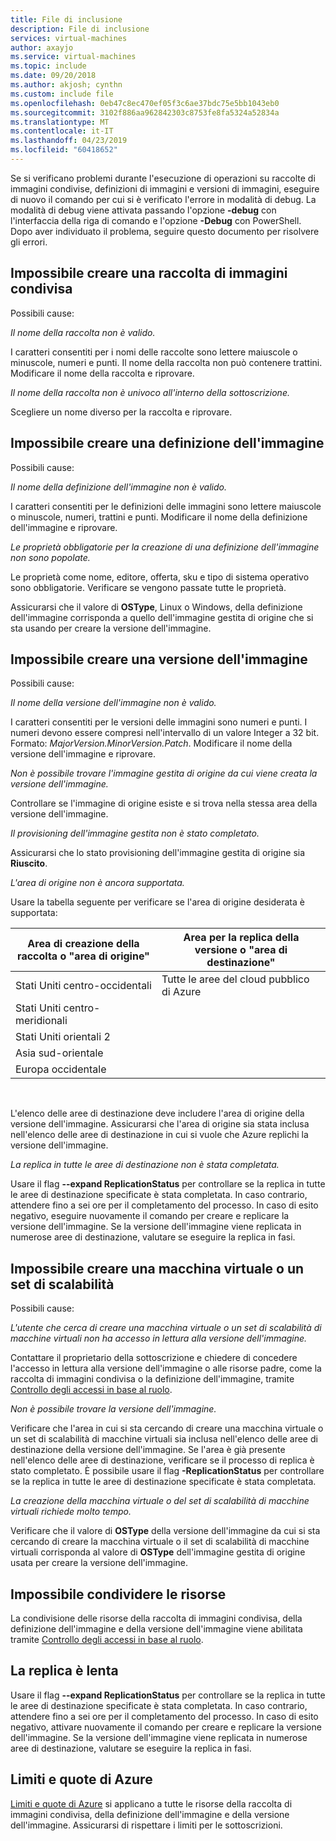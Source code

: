 ```yaml
---
title: File di inclusione
description: File di inclusione
services: virtual-machines
author: axayjo
ms.service: virtual-machines
ms.topic: include
ms.date: 09/20/2018
ms.author: akjosh; cynthn
ms.custom: include file
ms.openlocfilehash: 0eb47c8ec470ef05f3c6ae37bdc75e5bb1043eb0
ms.sourcegitcommit: 3102f886aa962842303c8753fe8fa5324a52834a
ms.translationtype: MT
ms.contentlocale: it-IT
ms.lasthandoff: 04/23/2019
ms.locfileid: "60418652"
---
```

Se si verificano problemi durante l'esecuzione di operazioni su raccolte di immagini condivise, definizioni di immagini e versioni di immagini, eseguire di nuovo il comando per cui si è verificato l'errore in modalità di debug. La modalità di debug viene attivata passando l'opzione **-debug** con l'interfaccia della riga di comando e l'opzione **-Debug** con PowerShell. Dopo aver individuato il problema, seguire questo documento per risolvere gli errori.


## <a name="unable-to-create-a-shared-image-gallery"></a>Impossibile creare una raccolta di immagini condivisa

Possibili cause:

*Il nome della raccolta non è valido.*

I caratteri consentiti per i nomi delle raccolte sono lettere maiuscole o minuscole, numeri e punti. Il nome della raccolta non può contenere trattini. Modificare il nome della raccolta e riprovare. 

*Il nome della raccolta non è univoco all'interno della sottoscrizione.*

Scegliere un nome diverso per la raccolta e riprovare.


## <a name="unable-to-create-an-image-definition"></a>Impossibile creare una definizione dell'immagine 

Possibili cause:

*Il nome della definizione dell'immagine non è valido.*

I caratteri consentiti per le definizioni delle immagini sono lettere maiuscole o minuscole, numeri, trattini e punti. Modificare il nome della definizione dell'immagine e riprovare.

*Le proprietà obbligatorie per la creazione di una definizione dell'immagine non sono popolate.*

Le proprietà come nome, editore, offerta, sku e tipo di sistema operativo sono obbligatorie. Verificare se vengono passate tutte le proprietà.

Assicurarsi che il valore di **OSType**, Linux o Windows, della definizione dell'immagine corrisponda a quello dell'immagine gestita di origine che si sta usando per creare la versione dell'immagine. 


## <a name="unable-to-create-an-image-version"></a>Impossibile creare una versione dell'immagine 

Possibili cause:

*Il nome della versione dell'immagine non è valido.*

I caratteri consentiti per le versioni delle immagini sono numeri e punti. I numeri devono essere compresi nell'intervallo di un valore Integer a 32 bit. Formato: *MajorVersion.MinorVersion.Patch*. Modificare il nome della versione dell'immagine e riprovare.

*Non è possibile trovare l'immagine gestita di origine da cui viene creata la versione dell'immagine.* 

Controllare se l'immagine di origine esiste e si trova nella stessa area della versione dell'immagine.

*Il provisioning dell'immagine gestita non è stato completato.*

Assicurarsi che lo stato provisioning dell'immagine gestita di origine sia **Riuscito**.

*L'area di origine non è ancora supportata.*

Usare la tabella seguente per verificare se l'area di origine desiderata è supportata:
<br>

| Area di creazione della raccolta o "area di origine"   | Area per la replica della versione o "area di destinazione" |
|----------------------------------------|-------------------------------------------|
| Stati Uniti centro-occidentali                        | Tutte le aree del cloud pubblico di Azure            |
| Stati Uniti centro-meridionali                       |                                           |
| Stati Uniti orientali 2                              |                                           |
| Asia sud-orientale                         |                                           |
| Europa occidentale                            |                                           |

<br>

L'elenco delle aree di destinazione deve includere l'area di origine della versione dell'immagine. Assicurarsi che l'area di origine sia stata inclusa nell'elenco delle aree di destinazione in cui si vuole che Azure replichi la versione dell'immagine.

*La replica in tutte le aree di destinazione non è stata completata.*

Usare il flag **--expand ReplicationStatus** per controllare se la replica in tutte le aree di destinazione specificate è stata completata. In caso contrario, attendere fino a sei ore per il completamento del processo. In caso di esito negativo, eseguire nuovamente il comando per creare e replicare la versione dell'immagine. Se la versione dell'immagine viene replicata in numerose aree di destinazione, valutare se eseguire la replica in fasi.

## <a name="unable-to-create-a-vm-or-a-scale-set"></a>Impossibile creare una macchina virtuale o un set di scalabilità 

Possibili cause:

*L'utente che cerca di creare una macchina virtuale o un set di scalabilità di macchine virtuali non ha accesso in lettura alla versione dell'immagine.*

Contattare il proprietario della sottoscrizione e chiedere di concedere l'accesso in lettura alla versione dell'immagine o alle risorse padre, come la raccolta di immagini condivisa o la definizione dell'immagine, tramite [Controllo degli accessi in base al ruolo](https://docs.microsoft.com/azure/role-based-access-control/rbac-and-directory-admin-roles). 

*Non è possibile trovare la versione dell'immagine.*

Verificare che l'area in cui si sta cercando di creare una macchina virtuale o un set di scalabilità di macchine virtuali sia inclusa nell'elenco delle aree di destinazione della versione dell'immagine. Se l'area è già presente nell'elenco delle aree di destinazione, verificare se il processo di replica è stato completato. È possibile usare il flag **-ReplicationStatus** per controllare se la replica in tutte le aree di destinazione specificate è stata completata. 

*La creazione della macchina virtuale o del set di scalabilità di macchine virtuali richiede molto tempo.*

Verificare che il valore di **OSType** della versione dell'immagine da cui si sta cercando di creare la macchina virtuale o il set di scalabilità di macchine virtuali corrisponda al valore di **OSType** dell'immagine gestita di origine usata per creare la versione dell'immagine. 

## <a name="unable-to-share-resources"></a>Impossibile condividere le risorse

La condivisione delle risorse della raccolta di immagini condivisa, della definizione dell'immagine e della versione dell'immagine viene abilitata tramite [Controllo degli accessi in base al ruolo](https://docs.microsoft.com/azure/role-based-access-control/rbac-and-directory-admin-roles). 

## <a name="replication-is-slow"></a>La replica è lenta

Usare il flag **--expand ReplicationStatus** per controllare se la replica in tutte le aree di destinazione specificate è stata completata. In caso contrario, attendere fino a sei ore per il completamento del processo. In caso di esito negativo, attivare nuovamente il comando per creare e replicare la versione dell'immagine. Se la versione dell'immagine viene replicata in numerose aree di destinazione, valutare se eseguire la replica in fasi.

## <a name="azure-limits-and-quotas"></a>Limiti e quote di Azure 

[Limiti e quote di Azure](https://docs.microsoft.com/azure/azure-subscription-service-limits) si applicano a tutte le risorse della raccolta di immagini condivisa, della definizione dell'immagine e della versione dell'immagine. Assicurarsi di rispettare i limiti per le sottoscrizioni. 



